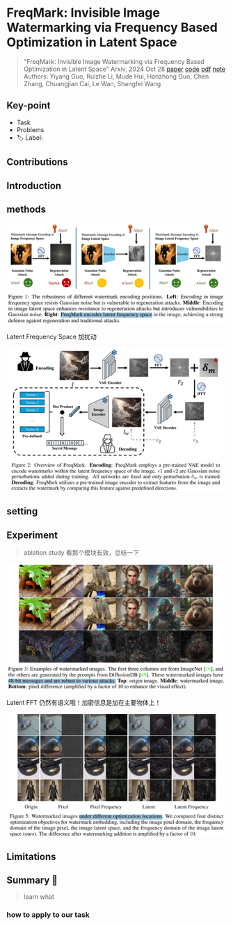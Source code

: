 # FreqMark: Invisible Image Watermarking via Frequency Based Optimization in Latent Space

> "FreqMark: Invisible Image Watermarking via Frequency Based Optimization in Latent Space" Arxiv, 2024 Oct 28
> [paper](http://arxiv.org/abs/2410.20824v1) [code]() [pdf](./2024_10_Arxiv_FreqMark--Invisible-Image-Watermarking-via-Frequency-Based-Optimization-in-Latent-Space.pdf) [note](./2024_10_Arxiv_FreqMark--Invisible-Image-Watermarking-via-Frequency-Based-Optimization-in-Latent-Space_Note.md)
> Authors: Yiyang Guo, Ruizhe Li, Mude Hui, Hanzhong Guo, Chen Zhang, Chuangjian Cai, Le Wan, Shangfei Wang

## Key-point

- Task
- Problems
- :label: Label:

## Contributions

## Introduction

## methods

![fig1](docs/2024_10_Arxiv_FreqMark--Invisible-Image-Watermarking-via-Frequency-Based-Optimization-in-Latent-Space_Note/fig1.png)



Latent Frequency Space 加扰动

![fig2](docs/2024_10_Arxiv_FreqMark--Invisible-Image-Watermarking-via-Frequency-Based-Optimization-in-Latent-Space_Note/fig2.png)



## setting



## Experiment

> ablation study 看那个模块有效，总结一下

![fig3](docs/2024_10_Arxiv_FreqMark--Invisible-Image-Watermarking-via-Frequency-Based-Optimization-in-Latent-Space_Note/fig3.png)



Latent FFT 仍然有语义哦！加密信息是加在主要物体上！

![fig5](docs/2024_10_Arxiv_FreqMark--Invisible-Image-Watermarking-via-Frequency-Based-Optimization-in-Latent-Space_Note/fig5.png)



## Limitations

## Summary :star2:

> learn what

### how to apply to our task

